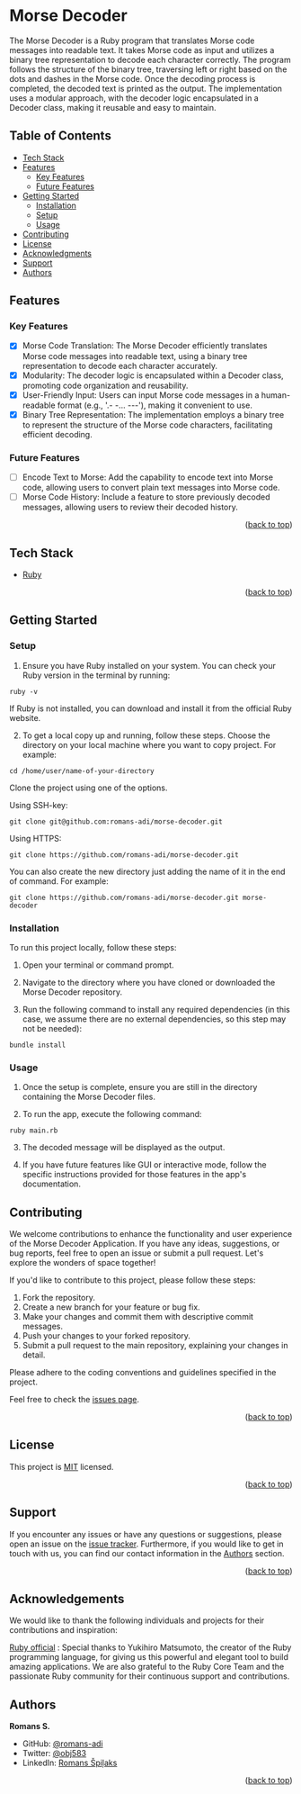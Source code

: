<a name="readme-top"></a>

<!-- PROJECT DESCRIPTION -->

# <a name="about-project"> Morse Decoder </a>

The Morse Decoder is a Ruby program that translates Morse code messages into readable text. It takes Morse code as input and utilizes a binary tree representation to decode each character correctly. The program follows the structure of the binary tree, traversing left or right based on the dots and dashes in the Morse code. Once the decoding process is completed, the decoded text is printed as the output. The implementation uses a modular approach, with the decoder logic encapsulated in a Decoder class, making it reusable and easy to maintain.

<!-- TABLE OF CONTENTS -->

## Table of Contents

- [Tech Stack ](#tech-stack-)
- [Features ](#features-)
  - [Key Features](#key-features)
  - [Future Features](#future-features)
- [Getting Started](#getting-started)
  - [Installation](#installation)
  - [Setup](#setup)
  - [Usage](#usage)
- [Contributing](#contributing)
- [License](#license)
- [Acknowledgments](#acknowledgments)
- [Support](#️support)
- [Authors](#authors)

<!-- Features -->

## Features <a name="features"></a>

### Key Features <a name="key-features"></a>

 - [x] Morse Code Translation: The Morse Decoder efficiently translates Morse code messages into readable text, using a binary tree representation to decode each character accurately.
 - [x] Modularity: The decoder logic is encapsulated within a Decoder class, promoting code organization and reusability.
 - [x] User-Friendly Input: Users can input Morse code messages in a human-readable format (e.g., '.- -... ---'), making it convenient to use.
 - [x] Binary Tree Representation: The implementation employs a binary tree to represent the structure of the Morse code characters, facilitating efficient decoding.

### Future Features <a name="future-features"></a>

- [ ] Encode Text to Morse: Add the capability to encode text into Morse code, allowing users to convert plain text messages into Morse code.
- [ ] Morse Code History: Include a feature to store previously decoded messages, allowing users to review their decoded history.

<p align="right">(<a href="#readme-top">back to top</a>)</p>

<!-- TECH STACK -->

## Tech Stack <a name="tech-stack"></a>

  <ul>
     <li><a href="https://www.ruby-lang.org/en/">Ruby</a></li>
  </ul>

<p align="right">(<a href="#readme-top">back to top</a>)</p>

<!-- GETTING STARTED -->

## Getting Started <a name="getting-started"></a>

### Setup <a name="setup"></a>

1. Ensure you have Ruby installed on your system. You can check your Ruby version in the terminal by running:

```
ruby -v
```

If Ruby is not installed, you can download and install it from the official Ruby website.

2. To get a local copy up and running, follow these steps.
Choose the directory on your local machine where you want to copy project. For example:

```
cd /home/user/name-of-your-directory
```

Clone the project using one of the options.

Using SSH-key:

```
git clone git@github.com:romans-adi/morse-decoder.git
```

Using HTTPS:

```
git clone https://github.com/romans-adi/morse-decoder.git
```

You can also create the new directory just adding the name of it in the end of command. For example:

```
git clone https://github.com/romans-adi/morse-decoder.git morse-decoder
```

### Installation <a name="installation"></a>

To run this project locally, follow these steps:

1. Open your terminal or command prompt.

2. Navigate to the directory where you have cloned or downloaded the Morse Decoder repository.

3. Run the following command to install any required dependencies (in this case, we assume there are no external dependencies, so this step may not be needed):
```
bundle install
```

### Usage <a name="usage"></a>

1. Once the setup is complete, ensure you are still in the directory containing the Morse Decoder files.

2. To run the app, execute the following command:

```
ruby main.rb
```

3. The decoded message will be displayed as the output.

4. If you have future features like GUI or interactive mode, follow the specific instructions provided for those features in the app's documentation.

<!-- CONTRIBUTING -->

## Contributing <a name="contributing"></a>

We welcome contributions to enhance the functionality and user experience of the Morse Decoder Application. If you have any ideas, suggestions, or bug reports, feel free to open an issue or submit a pull request. Let's explore the wonders of space together!

If you'd like to contribute to this project, please follow these steps:

1. Fork the repository.
2. Create a new branch for your feature or bug fix.
3. Make your changes and commit them with descriptive commit messages.
4. Push your changes to your forked repository.
5. Submit a pull request to the main repository, explaining your changes in detail.

Please adhere to the coding conventions and guidelines specified in the project.

Feel free to check the [issues page](../../issues/).

<p align="right">(<a href="#readme-top">back to top</a>)</p>

<!-- LICENSE -->

## License <a name="license"></a>

This project is [MIT](LICENSE) licensed.

<p align="right">(<a href="#readme-top">back to top</a>)</p>

<!-- SUPPORT -->

## Support <a name="support"></a>

If you encounter any issues or have any questions or suggestions, please open an issue on the [issue tracker](../../issues/).
Furthermore, if you would like to get in touch with us, you can find our contact information in the <a href="#authors">Authors</a> section.

<p align="right">(<a href="#readme-top">back to top</a>)</p>

<!-- ACKNOWLEDGEMENTS -->

## Acknowledgements <a name="acknowledgements"></a>

We would like to thank the following individuals and projects for their contributions and inspiration:

[Ruby official](https://www.ruby-lang.org/) :  Special thanks to Yukihiro Matsumoto, the creator of the Ruby programming language, for giving us this powerful and elegant tool to build amazing applications. We are also grateful to the Ruby Core Team and the passionate Ruby community for their continuous support and contributions.

<!-- AUTHORS -->

## Authors <a name="authors"></a>

**Romans S.**

- GitHub: [@romans-adi](https://github.com/romans-adi/)
- Twitter: [@obj583](https://twitter.com/obj583/)
- LinkedIn: [Romans Špiļaks](https://www.linkedin.com/in/obj513/)

<p align="right">(<a href="#readme-top">back to top</a>)</p>
